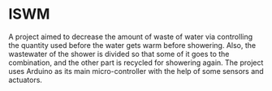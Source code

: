 # ISWM
A project aimed to decrease the amount of waste of water via controlling the quantity used before the water gets warm before showering. Also, the wastewater of the shower is divided so that some of it goes to the combination, and the other part is recycled for showering again. The project uses Arduino as its main micro-controller with the help of some sensors and actuators.
